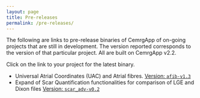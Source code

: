 ```yaml
---
layout: page
title: Pre-releases
permalink: /pre-releases/
---
```


The following are links to pre-release binaries of CemrgApp of on-going projects that are still in development. 
The version reported corresponds to the version of that particular project. All are built on CemrgApp v2.2.

Click on the link to your project for the latest binary.

+ Universal Atrial Coordinates (UAC) and Atrial fibres. [Version: `afib-v1.3`](https://github.com/alonsoJASL/CemrgApp/releases/tag/v2.2_afib-v1.4)
+ Expand of Scar Quantification functionalities for comparison of LGE and Dixon files [Version: `scar_adv-v0.2`](https://github.com/alonsoJASL/CemrgApp/releases/tag/v2.2_scar_adv-v0.2)
